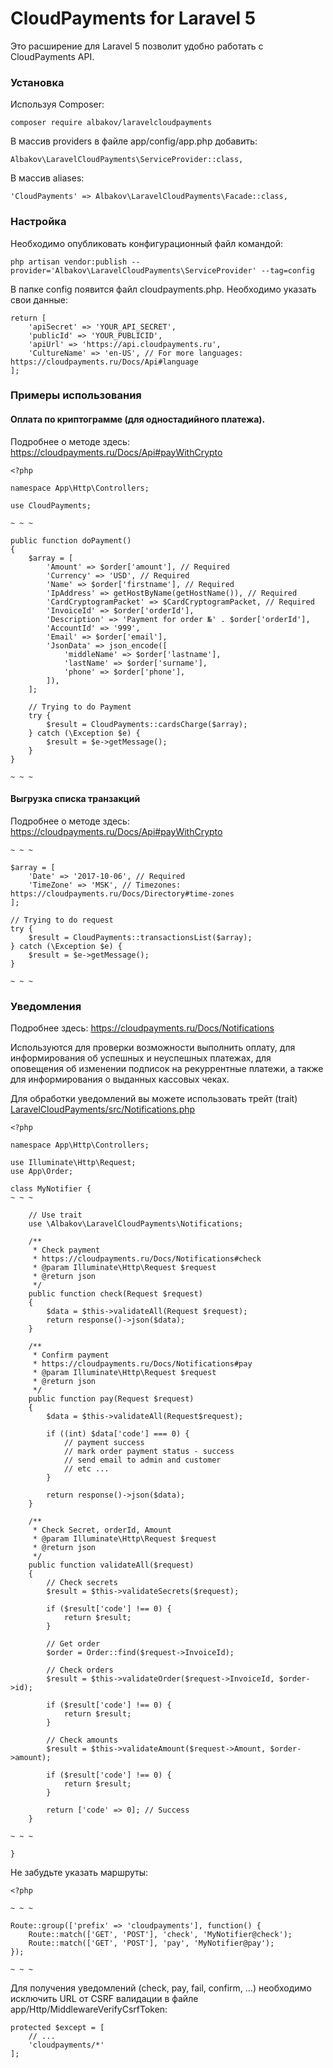 # CloudPayments for Laravel 5
Это расширение для Laravel 5 позволит удобно работать с CloudPayments API.

### Установка

Используя Composer:

```
composer require albakov/laravelcloudpayments
```

В массив providers в файле app/config/app.php добавить:

```
Albakov\LaravelCloudPayments\ServiceProvider::class,
```

В массив aliases:

```
'CloudPayments' => Albakov\LaravelCloudPayments\Facade::class,
```

### Настройка

Необходимо опубликовать конфигурационный файл командой:

```
php artisan vendor:publish --provider='Albakov\LaravelCloudPayments\ServiceProvider' --tag=config
```

В папке config появится файл cloudpayments.php. Необходимо указать свои данные:

```
return [
    'apiSecret' => 'YOUR_API_SECRET',
    'publicId' => 'YOUR_PUBLICID',
    'apiUrl' => 'https://api.cloudpayments.ru',
    'CultureName' => 'en-US', // For more languages: https://cloudpayments.ru/Docs/Api#language
];
```

### Примеры использования

#### Оплата по криптограмме (для одностадийного платежа).
Подробнее о методе здесь: https://cloudpayments.ru/Docs/Api#payWithCrypto

```
<?php

namespace App\Http\Controllers;

use CloudPayments;

~ ~ ~

public function doPayment()
{
    $array = [
        'Amount' => $order['amount'], // Required
        'Currency' => 'USD', // Required
        'Name' => $order['firstname'], // Required
        'IpAddress' => getHostByName(getHostName()), // Required
        'CardCryptogramPacket' => $CardCryptogramPacket, // Required
        'InvoiceId' => $order['orderId'],
        'Description' => 'Payment for order №' . $order['orderId'],
        'AccountId' => '999',
        'Email' => $order['email'],
        'JsonData' => json_encode([
            'middleName' => $order['lastname'],
            'lastName' => $order['surname'],
            'phone' => $order['phone'],
        ]),
    ];

    // Trying to do Payment
    try {
        $result = CloudPayments::cardsCharge($array);
    } catch (\Exception $e) {
        $result = $e->getMessage();
    }
}

~ ~ ~
```

#### Выгрузка списка транзакций
Подробнее о методе здесь: https://cloudpayments.ru/Docs/Api#payWithCrypto

```
~ ~ ~
    
$array = [
    'Date' => '2017-10-06', // Required
    'TimeZone' => 'MSK', // Timezones: https://cloudpayments.ru/Docs/Directory#time-zones
];

// Trying to do request
try {
    $result = CloudPayments::transactionsList($array);
} catch (\Exception $e) {
    $result = $e->getMessage();
}

~ ~ ~
```

### Уведомления
Подробнее здесь: https://cloudpayments.ru/Docs/Notifications

Используются для проверки возможности выполнить оплату, для информирования об успешных и неуспешных платежах, для оповещения об изменении подписок на рекуррентные платежи, а также для информирования о выданных кассовых чеках.

Для обработки уведомлений вы можете использовать трейт (trait) [LaravelCloudPayments/src/Notifications.php](https://github.com/albakov/LaravelCloudPayments/blob/master/src/Notifications.php)

```
<?php

namespace App\Http\Controllers;

use Illuminate\Http\Request;
use App\Order;

class MyNotifier {
~ ~ ~

    // Use trait
    use \Albakov\LaravelCloudPayments\Notifications;

    /**
     * Check payment
     * https://cloudpayments.ru/Docs/Notifications#check
     * @param Illuminate\Http\Request $request
     * @return json
     */
    public function check(Request $request)
    {
        $data = $this->validateAll(Request $request);
        return response()->json($data);
    }
    
    /**
     * Confirm payment
     * https://cloudpayments.ru/Docs/Notifications#pay
     * @param Illuminate\Http\Request $request
     * @return json
     */
    public function pay(Request $request)
    {
        $data = $this->validateAll(Request$request);
         
        if ((int) $data['code'] === 0) {
            // payment success
            // mark order payment status - success
            // send email to admin and customer
            // etc ...
        }
        
        return response()->json($data);
    }
    
    /**
     * Check Secret, orderId, Amount
     * @param Illuminate\Http\Request $request
     * @return json
     */
    public function validateAll($request)
    {
        // Check secrets
        $result = $this->validateSecrets($request);

        if ($result['code'] !== 0) {
            return $result;
        }
        
        // Get order
        $order = Order::find($request->InvoiceId);
        
        // Check orders
        $result = $this->validateOrder($request->InvoiceId, $order->id);

        if ($result['code'] !== 0) {
            return $result;
        }
        
        // Check amounts
        $result = $this->validateAmount($request->Amount, $order->amount);

        if ($result['code'] !== 0) {
            return $result;
        }

        return ['code' => 0]; // Success
    }

~ ~ ~

}
```

Не забудьте указать маршруты:

```
<?php

~ ~ ~

Route::group(['prefix' => 'cloudpayments'], function() {
    Route::match(['GET', 'POST'], 'check', 'MyNotifier@check');
    Route::match(['GET', 'POST'], 'pay', 'MyNotifier@pay');
});

~ ~ ~
```

Для получения уведомлений (check, pay, fail, confirm, ...) необходимо исключить URL от CSRF валидации в файле app/Http/MiddlewareVerifyCsrfToken:

```
protected $except = [
    // ...
    'cloudpayments/*'
];
```
